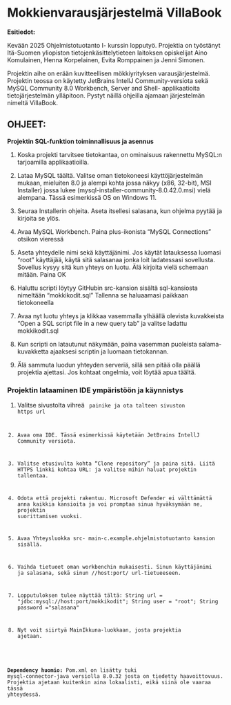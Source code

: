 # Mokkienvarausjärjestelmä VillaBook 

**Esitiedot:**

Kevään 2025 Ohjelmistotuotanto I- kurssin lopputyö. Projektia on työstänyt Itä-Suomen yliopiston tietojenkäsittelytieteen laitoksen opiskelijat Aino Komulainen, Henna Korpelainen, Evita Romppainen ja Jenni Simonen.  

Projektin aihe on erään kuvitteellisen mökkiyrityksen varausjärjestelmä. Projektin teossa on käytetty JetBrains IntellJ Community-versiota sekä MySQL Community  8.0 Workbench, Server and Shell- applikaatioita tietojärjestelmän ylläpitoon. Pystyt näillä ohjeilla ajamaan järjestelmän nimeltä VillaBook. 

## OHJEET:
 
**Projektin SQL-funktion toiminnallisuus ja asennus**

1. Koska projekti tarvitsee tietokantaa, on ominaisuus rakennettu MySQL:n tarjoamilla applikaatioilla. 

2. Lataa MySQL täältä. Valitse oman tietokoneesi käyttöjärjestelmän mukaan, mieluiten 8.0 ja alempi kohta jossa näkyy (x86, 32-bit), MSI Installer) jossa lukee (mysql-installer-community-8.0.42.0.msi) vielä alempana. Tässä esimerkissä OS on Windows 11. 

3. Seuraa Installerin ohjeita. Aseta itsellesi salasana, kun ohjelma pyytää ja kirjoita se ylös.  

4. Avaa MySQL Workbench. Paina plus-ikonista “MySQL Connections” otsikon vieressä 

5. Aseta yhteydelle nimi sekä käyttäjänimi. Jos käytät latauksessa luomasi “root” käyttäjää, käytä sitä salasanaa jonka loit ladatessasi sovellusta. Sovellus kysyy 
   sitä kun yhteys on luotu. Älä kirjoita vielä schemaan mitään. Paina OK 

6. Haluttu scripti löytyy GitHubin src-kansion sisältä sql-kansiosta nimeltään “mokkikodit.sql” Tallenna se haluaamasi paikkaan tietokoneella 

7. Avaa nyt luotu yhteys ja klikkaa vasemmalla ylhäällä olevista kuvakkeista “Open a SQL script file in a new query tab” ja valitse ladattu mokkikodit.sql 

8. Kun scripti on latautunut näkymään, paina vasemman puoleista salama-kuvakketta ajaaksesi scriptin ja luomaan tietokannan. 

9. Älä sammuta luodun yhteyden serveriä, sillä sen pitää olla päällä projektia ajettasi. Jos kohtaat ongelmia, voit löytää apua täältä. 

### Projektin lataaminen IDE ympäristöön ja käynnistys 

1. Valitse sivustolta vihreä <Code> painike ja ota talteen sivuston https url 

2. Avaa oma IDE. Tässä esimerkissä käytetään JetBrains IntellJ Community versiota. 

3. Valitse etusivulta kohta “Clone repository” ja paina sitä. Liitä HTTPS linkki kohtaa URL: ja valitse mihin haluat projektin tallentaa. 

4. Odota että projekti rakentuu. Microsoft Defender ei välttämättä anna kaikkia kansioita ja voi promptaa sinua hyväksymään ne, projektin suorittamisen vuoksi. 

5. Avaa Yhteysluokka src- main-c.example.ohjelmistotuotanto kansion sisällä. 

6. Vaihda tietueet oman workbenchin mukaisesti. Sinun käyttäjänimi ja salasana, sekä sinun //host:port/ url-tietueeseen.
7. Lopputuloksen tulee näyttää tältä:
   String url = "jdbc:mysql://host:port/mokkikodit"; 
   String user = "root"; 
   String password ="salasana" 

8. Nyt voit siirtyä MainIkkuna-luokkaan, josta projektia ajetaan. 
 

**Dependency huomio:**
Pom.xml on lisätty tuki mysql-connector-java versiolla 8.0.32 josta on tiedetty haavoittovuus. 
Projektia ajetaan kuitenkin aina lokaalisti, eikä siinä ole vaaraa tässä yhteydessä.

